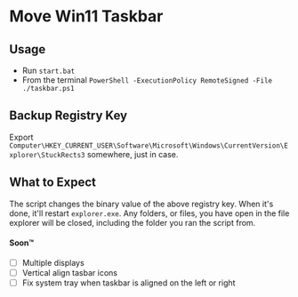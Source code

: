 # Move Win11 Taskbar

## Usage

- Run `start.bat`
- From the terminal `PowerShell -ExecutionPolicy RemoteSigned -File ./taskbar.ps1`

## Backup Registry Key
Export `Computer\HKEY_CURRENT_USER\Software\Microsoft\Windows\CurrentVersion\Explorer\StuckRects3` somewhere, just in case.

## What to Expect

The script changes the binary value of the above registry key. When it's done, it'll restart `explorer.exe`. Any folders, or files, you have open in the file explorer will be closed, including the folder you ran the script from.

#### Soon™️
- [ ] Multiple displays
- [ ] Vertical align tasbar icons
- [ ] Fix system tray when taskbar is aligned on the left or right
